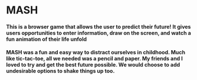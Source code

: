 # MASH 

#### This is a browser game that allows the user to predict their future! It gives users opportunities to enter information, draw on the screen, and watch a fun animation of their life unfold

#### MASH was a fun and easy way to distract ourselves in childhood. Much like tic-tac-toe, all we needed was a pencil and paper. My friends and I loved to try and get the best future possible. We would choose to add undesirable options to shake things up too.
